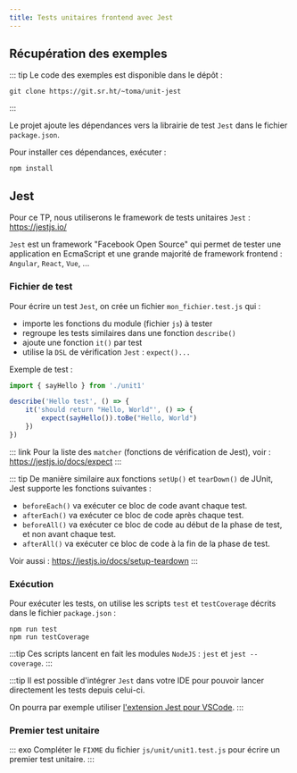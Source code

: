 ```yaml
---
title: Tests unitaires frontend avec Jest
---
```


## Récupération des exemples

::: tip
Le code des exemples est disponible dans le dépôt :

```
git clone https://git.sr.ht/~toma/unit-jest
```
:::

Le projet ajoute les dépendances vers la librairie de test `Jest` dans le fichier `package.json`.

Pour installer ces dépendances, exécuter :

```
npm install
```

## Jest

Pour ce TP, nous utiliserons le framework de tests unitaires `Jest` : <https://jestjs.io/>

`Jest` est un framework "Facebook Open Source" qui permet de tester une application en EcmaScript et une grande majorité de framework frontend : `Angular`, `React`, `Vue`, ...

### Fichier de test

Pour écrire un test `Jest`, on crée un fichier `mon_fichier.test.js` qui :

- importe les fonctions du module (fichier `js`) à tester
- regroupe les tests similaires dans une fonction `describe()`
- ajoute une fonction `it()` par test
- utilise la `DSL` de vérification `Jest` : `expect()...`

Exemple de test :

```js
import { sayHello } from './unit1'

describe('Hello test', () => {
    it('should return "Hello, World"', () => {
        expect(sayHello()).toBe("Hello, World")
    })
})
```

::: link
Pour la liste des `matcher` (fonctions de vérification de Jest), voir : <https://jestjs.io/docs/expect>
:::

::: tip
De manière similaire aux fonctions `setUp()` et `tearDown()` de JUnit, Jest supporte les fonctions suivantes :

- `beforeEach()` va exécuter ce bloc de code avant chaque test.
- `afterEach()` va exécuter ce bloc de code après chaque test.
- `beforeAll()` va exécuter ce bloc de code au début de la phase de test, et non avant chaque test.
- `afterAll()` va exécuter ce bloc de code à la fin de la phase de test.

Voir aussi : <https://jestjs.io/docs/setup-teardown>
:::

### Exécution

Pour exécuter les tests, on utilise les scripts `test` et `testCoverage` décrits dans le fichier `package.json` :

```
npm run test
npm run testCoverage
```

:::tip
Ces scripts lancent en fait les modules `NodeJS` : `jest` et `jest --coverage`.
:::

:::tip
Il est possible d'intégrer `Jest` dans votre IDE pour pouvoir lancer directement les tests depuis celui-ci.

On pourra par exemple utiliser [l'extension Jest pour VSCode](https://marketplace.visualstudio.com/items?itemName=Orta.vscode-jest).
:::

### Premier test unitaire

::: exo
Compléter le `FIXME` du fichier `js/unit/unit1.test.js` pour écrire un premier test unitaire.
:::

